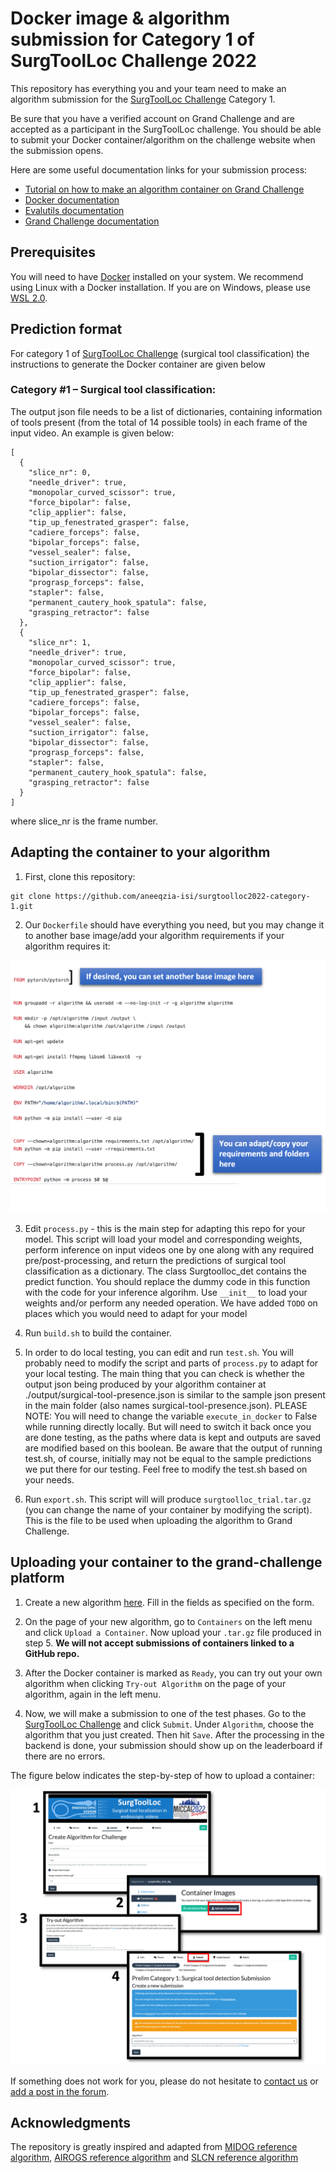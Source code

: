 # Docker image & algorithm submission for Category 1 of SurgToolLoc Challenge 2022

This repository has everything you and your team need to make an algorithm submission for the [SurgToolLoc Challenge](https://surgtoolloc.grand-challenge.org/) Category 1.

Be sure that you have a verified account on Grand Challenge and are accepted as a participant in the SurgToolLoc challenge.
You should be able to submit your Docker container/algorithm on the challenge website when the submission opens.

Here are some useful documentation links for your submission process:
- [Tutorial on how to make an algorithm container on Grand Challenge](https://grand-challenge.org/blogs/create-an-algorithm/)
- [Docker documentation](https://docs.docker.com/)
- [Evalutils documentation](https://evalutils.readthedocs.io/)
- [Grand Challenge documentation](https://comic.github.io/grand-challenge.org/algorithms.html)

## Prerequisites

You will need to have [Docker](https://docs.docker.com/) installed on your system. We recommend using Linux with a Docker installation. If you are on Windows, please use [WSL 2.0](https://docs.microsoft.com/en-us/windows/wsl/install).

## Prediction format

For category 1 of [SurgToolLoc Challenge](https://surgtoolloc.grand-challenge.org/) (surgical tool classification) the instructions to generate the Docker container are given below

### Category #1 – Surgical tool classification:  

The output json file needs to be a list of dictionaries, containing information of tools present (from the total of 14 possible tools) in each frame of the input video. An example is given below: 
```
[ 
  { 
    "slice_nr": 0, 
    "needle_driver": true, 
    "monopolar_curved_scissor": true, 
    "force_bipolar": false, 
    "clip_applier": false, 
    "tip_up_fenestrated_grasper": false, 
    "cadiere_forceps": false, 
    "bipolar_forceps": false, 
    "vessel_sealer": false, 
    "suction_irrigator": false, 
    "bipolar_dissector": false, 
    "prograsp_forceps": false, 
    "stapler": false, 
    "permanent_cautery_hook_spatula": false, 
    "grasping_retractor": false 
  }, 
  { 
    "slice_nr": 1, 
    "needle_driver": true, 
    "monopolar_curved_scissor": true, 
    "force_bipolar": false, 
    "clip_applier": false, 
    "tip_up_fenestrated_grasper": false, 
    "cadiere_forceps": false, 
    "bipolar_forceps": false, 
    "vessel_sealer": false, 
    "suction_irrigator": false, 
    "bipolar_dissector": false, 
    "prograsp_forceps": false, 
    "stapler": false, 
    "permanent_cautery_hook_spatula": false, 
    "grasping_retractor": false 
  } 
] 
```
 where slice_nr is the frame number. 


## Adapting the container to your algorithm

1. First, clone this repository:

```
git clone https://github.com/aneeqzia-isi/surgtoolloc2022-category-1.git
```

2. Our `Dockerfile` should have everything you need, but you may change it to another base image/add your algorithm requirements if your algorithm requires it:

![Alt text](README_files/dockerfile_instructions.png?raw=true "Flow")

3. Edit `process.py` - this is the main step for adapting this repo for your model. This script will load your model and corresponding weights, perform inference on input videos one by one along with any required pre/post-processing, and return the predictions of surgical tool classification as a dictionary. The class Surgtoolloc_det contains the predict function. You should replace the dummy code in this function with the code for your inference algorihm. Use `__init__` to load your weights and/or perform any needed operation. We have added `TODO` on places which you would need to adapt for your model

4. Run `build.sh`  to build the container. 

5. In order to do local testing, you can edit and run `test.sh`. You will probably need to modify the script and parts of `process.py` to adapt for your local testing. The main thing that you can check is whether the output json being produced by your algorithm container at ./output/surgical-tool-presence.json is similar to the sample json present in the main folder (also names surgical-tool-presence.json).
 PLEASE NOTE: You will need to change the variable `execute_in_docker` to False while running directly locally. But will need to switch it back once you   are done testing, as the paths where data is kept and outputs are saved are modified based on this boolean. Be aware that the output of running test.sh, of course, initially may not be equal to the sample predictions we put there for our testing. Feel free to modify the test.sh based on your needs.

5. Run `export.sh`. This script will will produce `surgtoolloc_trial.tar.gz` (you can change the name of your container by modifying the script). This is the file to be used when uploading the algorithm to Grand Challenge.

## Uploading your container to the grand-challenge platform

1. Create a new algorithm [here](https://grand-challenge.org/algorithms/create/). Fill in the fields as specified on the form.

2. On the page of your new algorithm, go to `Containers` on the left menu and click `Upload a Container`. Now upload your `.tar.gz` file produced in step 5. **We will not accept submissions of containers linked to a GitHub repo.**

3. After the Docker container is marked as `Ready`, you can try out your own algorithm when clicking `Try-out Algorithm` on the page of your algorithm, again in the left menu.

4. Now, we will make a submission to one of the test phases. Go to the [SurgToolLoc Challenge](https://surgtoolloc.grand-challenge.org/) and click `Submit`. Under `Algorithm`, choose the algorithm that you just created. Then hit `Save`. After the processing in the backend is done, your submission should show up on the leaderboard if there are no errors.

The figure below indicates the step-by-step of how to upload a container:

![Alt text](README_files/MICCAI_surgtoolloc_fig.png?raw=true "Flow")

If something does not work for you, please do not hesitate to [contact us](mailto:isi.challenges@intusurg.com) or [add a post in the forum](https://grand-challenge.org/forums/forum/endoscopic-surgical-tool-localization-using-tool-presence-labels-663/). 

## Acknowledgments

The repository is greatly inspired and adapted from [MIDOG reference algorithm](https://github.com/DeepPathology/MIDOG_reference_docker), [AIROGS reference algorithm](https://github.com/qurAI-amsterdam/airogs-example-algorithm) and [SLCN reference algorithm](https://github.com/metrics-lab/SLCN_challenge)

